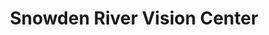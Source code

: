 ---
title: "Snowden River Vision Center"
url: /columbia/snowden-river-vision-center/
shop: Optiker
---
